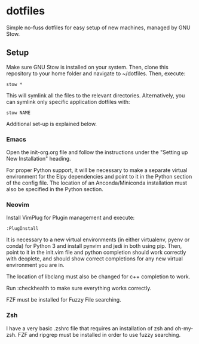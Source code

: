 # dotfiles

Simple no-fuss dotfiles for easy setup of new machines, managed by GNU Stow.

## Setup

Make sure GNU Stow is installed on your system. Then, clone this repository to
your home folder and navigate to ~/dotfiles. Then, execute:
```
stow *
```

This will symlink all the files to the relevant directories. Alternatively, you
can symlink only specific application dotfiles with:
```
stow NAME
```

Additional set-up is explained below.

### Emacs

Open the init-org.org file and follow the instructions under the "Setting up New
Installation" heading.

For proper Python support, it will be necessary to make a separate virtual
environment for the Elpy dependencies and point to it in the Python section of
the config file. The location of an Anconda/Miniconda installation must also be
specified in the Python section.

### Neovim

Install VimPlug for Plugin management and execute:
```
:PlugInstall
```

It is necessary to a new virtual environments (in either virtualenv, pyenv or
conda) for Python 3 and install pynvim and jedi in both using pip.  Then, point
to it in the init.vim file and python completion should work correctly with
deoplete, and should show correct completions for any new virtual environment
you are in.

The location of libclang must also be changed for c++ completion to work.

Run :checkhealth to make sure everything works correctly.

FZF must be installed for Fuzzy File searching.

### Zsh

I have a very basic .zshrc file that requires an installation of zsh and
oh-my-zsh. FZF and ripgrep must be installed in order to use fuzzy searching.
